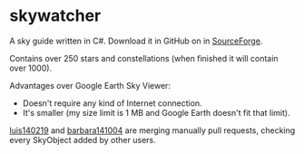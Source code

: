 skywatcher
==========

A sky guide written in C#. Download it in GitHub on in [SourceForge](http://sourceforge.net/projects/skywatcher).

Contains over 250 stars and constellations (when finished it will contain over 1000).

Advantages over Google Earth Sky Viewer:

  * Doesn't require any kind of Internet connection.
  * It's smaller (my size limit is 1 MB and Google Earth doesn't fit that limit).

[luis140219](https://github.com/luis140219) and [barbara141004](https://github.com/barbara141004) are merging manually pull requests, checking every SkyObject added by other users.
